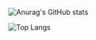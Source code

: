 
![Anurag's GitHub stats](https://github-readme-stats.vercel.app/api?username=RoaringCow&show_icons=true&theme=transparent)

![Top Langs](https://github-readme-stats.vercel.app/api/top-langs/?username=RoaringCow&layout=compact)
